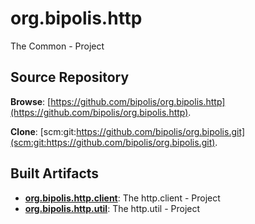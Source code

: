 # org.bipolis.http

The Common - Project

## Source Repository

**Browse**: [https://github.com/bipolis/org.bipolis.http](https://github.com/bipolis/org.bipolis.http).

**Clone**: [scm:git:https://github.com/bipolis/org.bipolis.git](scm:git:https://github.com/bipolis/org.bipolis.git).

## Built Artifacts

* [**org.bipolis.http.client**](org.bipolis.http.client): The http.client - Project
* [**org.bipolis.http.util**](org.bipolis.http.util): The http.util - Project